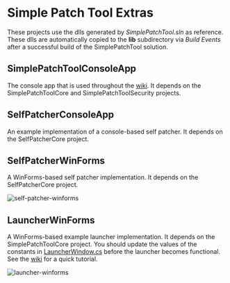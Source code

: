 # Simple Patch Tool Extras

These projects use the dlls generated by *SimplePatchTool.sln* as reference. These dlls are automatically copied to the **lib** subdirectory via *Build Events* after a successful build of the SimplePatchTool solution.

## SimplePatchToolConsoleApp

The console app that is used throughout the [wiki](https://github.com/yasirkula/SimplePatchTool/wiki). It depends on the SimplePatchToolCore and SimplePatchToolSecurity projects.

## SelfPatcherConsoleApp

An example implementation of a console-based self patcher. It depends on the SelfPatcherCore project.

## SelfPatcherWinForms

A WinForms-based self patcher implementation. It depends on the SelfPatcherCore project.

![self-patcher-winforms](../Images/selfpatcher-winforms.png)

## LauncherWinForms

A WinForms-based example launcher implementation. It depends on the SimplePatchToolCore project. You should update the values of the constants in [LauncherWindow.cs](LauncherWinForms/LauncherWindow.cs) before the launcher becomes functional. See the [wiki](https://github.com/yasirkula/SimplePatchTool/wiki/Launcher-Tutorial) for a quick tutorial.

![launcher-winforms](../Images/launcher-winforms.png)